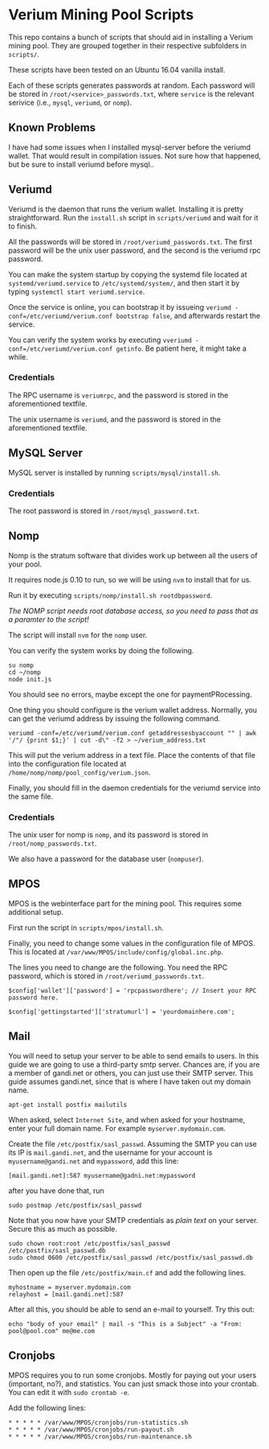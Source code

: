 # Verium Mining Pool Scripts

This repo contains a bunch of scripts that should aid in installing a Verium
mining pool. They are grouped together in their respective subfolders in
`scripts/`.

These scripts have been tested on an Ubuntu 16.04 vanilla install.

Each of these scripts generates passwords at random. Each password will be
stored in `/root/<service>_passwords.txt`, where `service` is the relevant
serivice (i.e., `mysql`, `veriumd`, or `nomp`).

## Known Problems

I have had some issues when I installed mysql-server before the veriumd
wallet. That would result in compilation issues. Not sure how that happened, but
be sure to install veriumd before mysql..

## Veriumd

Veriumd is the daemon that runs the verium wallet. Installing it is pretty
straightforward. Run the `install.sh` script in `scripts/veriumd` and wait for
it to finish.

All the passwords will be stored in `/root/veriumd_passwords.txt`. The first
password will be the unix user password, and the second is the veriumd rpc
password.

You can make the system startup by copying the systemd file located at
`systemd/veriumd.service` to `/etc/systemd/system/`, and then start it by typing
`systemctl start veriumd.service`.

Once the service is online, you can bootstrap it by issueing `veriumd
-conf=/etc/veriumd/verium.conf bootstrap false`, and afterwards restart the
service.

You can verify the system works by executing `vveriumd
-conf=/etc/veriumd/verium.conf getinfo`. Be patient here, it might take a while.

### Credentials

The RPC username is `veriumrpc`, and the password is stored in the
aforementioned textfile.

The unix username is `veriumd`, and the password is stored in the aforementioned
textfile.




## MySQL Server

MySQL server is installed by running `scripts/mysql/install.sh`.

### Credentials

The root password is stored in `/root/mysql_password.txt`.


## Nomp

Nomp is the stratum software that divides work up between all the users of your
pool.

It requires node.js 0.10 to run, so we will be using `nvm` to install that for
us.

Run it by executing `scripts/nomp/install.sh rootdbpassword`. 

*The NOMP script needs root database access, so you need to pass that as a paramter to the script!*

The script will install `nvm` for the `nomp` user.

You can verify the system works by doing the following.

```
su nomp
cd ~/nomp
node init.js
```

You should see no errors, maybe except the one for paymentPRocessing.

One thing you should configure is the verium wallet address. Normally, you can
get the veriumd address by issuing the following command.

```
veriumd -conf=/etc/veriumd/verium.conf getaddressesbyaccount "" | awk '/"/ {print $1;}' | cut -d\" -f2 > ~/verium_address.txt
```

This will put the verium address in a text file. Place the contents of that file
into the configuration file located at
`/home/nomp/nomp/pool_config/verium.json`.

Finally, you should fill in the daemon credentials for the veriumd service into
the same file.

### Credentials 

The unix user for nomp is `nomp`, and its password is stored in
`/root/nomp_passwords.txt`.

We also have a password for the database user (`nompuser`).


## MPOS

MPOS is the webinterface part for the mining pool. This requires some additional setup.

First run the script in `scripts/mpos/install.sh`.

Finally, you need to change some values in the configuration file of MPOS. This is located at `/var/www/MPOS/include/config/global.inc.php`.

The lines you need to change are the following. You need the RPC password, which is stored in `/root/veriumd_passwords.txt`.

```
$config['wallet']['password'] = 'rpcpasswordhere'; // Insert your RPC password here.

$config['gettingstarted']['stratumurl'] = 'yourdomainhere.com';
```

## Mail

You will need to setup your server to be able to send emails to users. In this guide we are going to use a third-party smtp server. Chances are, if you are a member of gandi.net or others, you can just use their SMTP server. This guide assumes gandi.net, since that is where I have taken out my domain name.

```
apt-get install postfix mailutils
```

When asked, select `Internet Site`, and when asked for your hostname, enter your full domain name. For example `myserver.mydomain.com`.


Create the file `/etc/postfix/sasl_passwd`. Assuming the SMTP you can use its IP is `mail.gandi.net`, and the username for your account is `myusername@gandi.net` and `mypassword`, add this line:

```
[mail.gandi.net]:587 myusername@gadni.net:mypassword
```

after you have done that, run 

```
sudo postmap /etc/postfix/sasl_passwd
```

Note that you now have your SMTP credentials as *plain text* on your server. Secure this as much as possible.

```
sudo chown root:root /etc/postfix/sasl_passwd /etc/postfix/sasl_passwd.db
sudo chmod 0600 /etc/postfix/sasl_passwd /etc/postfix/sasl_passwd.db

```

Then open up the file `/etc/postfix/main.cf` and add the following lines.

```
myhostname = myserver.mydomain.com
relayhost = [mail.gandi.net]:587
```

After all this, you should be able to send an e-mail to yourself. Try this out:

```
echo "body of your email" | mail -s "This is a Subject" -a "From: pool@pool.com" me@me.com
```

## Cronjobs

MPOS requires you to run some cronjobs. Mostly for paying out your users (important, no?), and statistics. You can just smack those into your crontab. You can edit it with `sudo crontab -e`.

Add the following lines:

```
* * * * * /var/www/MPOS/cronjobs/run-statistics.sh
* * * * * /var/www/MPOS/cronjobs/run-payout.sh 
* * * * * /var/www/MPOS/cronjobs/run-maintenance.sh 
```

